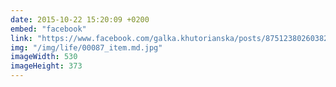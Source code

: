 ```yaml
---
date: 2015-10-22 15:20:09 +0200
embed: "facebook"
link: "https://www.facebook.com/galka.khutorianska/posts/875123802603829"
img: "/img/life/00087_item.md.jpg"
imageWidth: 530
imageHeight: 373
---
```

